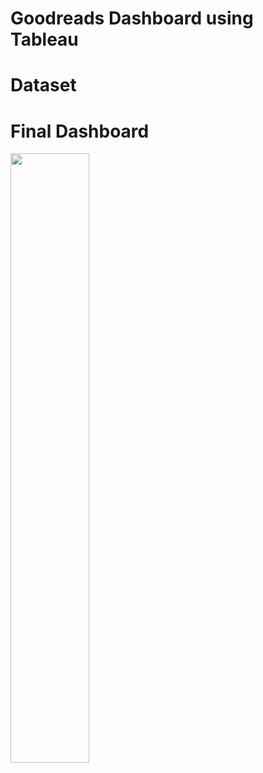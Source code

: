# Goodreads Dashboard using Tableau

# Dataset


# Final Dashboard
<img src="assests/goodreads_dashboard.png" width=50% height=50%>
